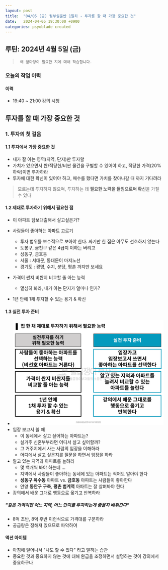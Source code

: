 ```yaml
---
layout: post
title:  "04/05 (금) 월부실준반 1일차 - 투자를 할 때 가장 중요한 것"
date:   2024-04-05 19:30:00 +0900
categories: psyoblade created
---
```


## 루틴: 2024년 4월 5일 (금)

>      왜 앞마당이 필요한 지에 대해 학습합니다.

### 오늘의 작업 이력

#### 이력

* 19:40 ~ 21:00 강의 시청

## 투자를 할 때 가장 중요한 것

### 1. 투자의 첫 걸음

#### 1.1 투자에서 가장 중요한 것

* 내가 잘 아는 영역(지역, 단지)만 투자할
* 가치가 있으면서 싼/적당한/비싼 물건을 구별할 수 있어야 하고, 적당한 가격(20% 하락)이면 투자하라
* 투자에 대한 확신이 있어야 하고, 매수를 했다면 가치를 찾아나갈 때 까지 기다려라

> 모르는데 투자하지 않으며, 투자하는 데 **필요한 노력을 들임으로써 확신**을 가질 수 있다

#### 1.2 제대로 투자하기 위해서 필요한 점

* 이 아파트 담보대출해서 살고싶은가?
* 사람들이 좋아하는 아파트 고르기
  * 투자 범위를 보수적으로 보아야 한다. 싸기만 한 집은 아무도 선호하지 않는다
  * 도봉구, 금천구 같은 4급지 이하는 버리고
  * 성동구, 금호동
  * 서울 : 서대문, 동대문이 마지노선
  * 경기도 : 광명, 수지, 분당, 평촌 까지만 보세요

* 가격이 싼지 비싼지 비교할 줄 아는 능력
  * 열심히 봐라, 내가 아는 단지가 얼마나 인가?
* 1년 안에 1채 투자할 수 있는 용기 & 확신

#### 1.3 실전 투자 준비

* ![image-20240405203740241](images/2024-04-05-siljun-day1/image-20240405203740241.png)
* 임장 보고서 쓸 때
  * 이 동네에서 살고 싶어하는 아파트는?
  * 실거주 신혼부부라면 어디서 살고 싶어할까?
  * 그 거주지에서 사는 사람의 임장을 이해하라
  * 어디에서 살고 싶은지를 질문을 하면서 임장을 하라
* 알고 있는 지역과 아파트를 늘려라
  * 몇 백개씩 봐야 하는데 ... 
  * 지역에서 사람들이 좋아하는 동네에 있는 아파트는 적어도 알아야 한다
  * **성동구 옥수동** 아파트 vs. **금호동** 아파트는 사람들이 좋아한다
  * 안양 **동안구 구축**, **평촌 범계역** 아파트는 잘 살펴봐야 한다
* 강의에서 배운 그대로 행동으로 옮기고 반복하라

##### "**같은 가격이면 어느 지역, 어느 단지를 투자하는게 좋을지** 배워간다"

* 8억 초반, 8억 후반 이런식으로 가격대를 구분하라
* 공급량은 정해져 있으므로 파악하여 



#### 액션 아이템

* 아침에 일어나서 "나도 할 수 있다" 라고 말하는 습관
* 중요한 것과 중요하지 않는 것에 대해 완급을 조정하면서 설명하는 것이 강의에서 중요하구나

